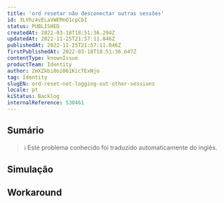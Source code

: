 ```yaml
---
title: 'ord resetar não desconectar outras sessões'
id: 3LVhz4vELaVWEMnO1cpCbI
status: PUBLISHED
createdAt: 2022-03-18T18:51:36.294Z
updatedAt: 2022-11-25T21:57:11.846Z
publishedAt: 2022-11-25T21:57:11.846Z
firstPublishedAt: 2022-03-18T18:51:36.647Z
contentType: knownIssue
productTeam: Identity
author: 2mXZkbi0oi061KicTExNjo
tag: Identity
slugEN: ord-reset-not-logging-out-other-sessions
locale: pt
kiStatus: Backlog
internalReference: 530461
---
```


## Sumário

>ℹ️ Este problema conhecido foi traduzido automaticamente do inglês.



## Simulação



## Workaround



